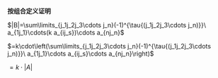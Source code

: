 **按组合定义证明**    
    
 $|B|=\sum\limits_{j_1j_2j_3\cdots j_n}(-1)^{\tau{(j_1j_2j_3\cdots j_n)}}\     
a_{1j_1}\cdots(k a_{ij_s})\cdots a_{nj_n}$     
    
 $=k\cdot\left(\sum\limits_{j_1j_2j_3\cdots j_n}(-1)^{\tau{(j_1j_2j_3\cdots j_n)}}\     
a_{1j_1}\cdots a_{ij_s}\cdots a_{nj_n}\right)$     
    
 $=k\cdot|A|$     
    
